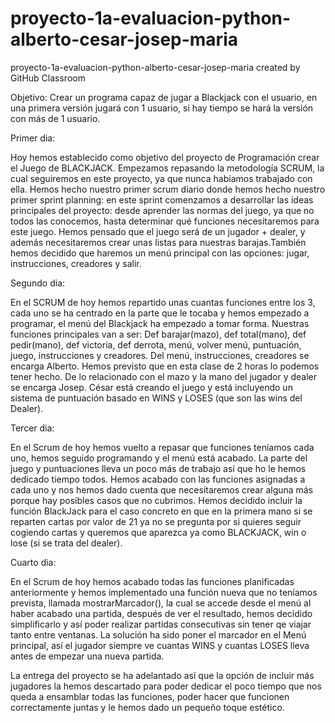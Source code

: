 # proyecto-1a-evaluacion-python-alberto-cesar-josep-maria
proyecto-1a-evaluacion-python-alberto-cesar-josep-maria created by GitHub Classroom

Objetivo:  Crear un programa capaz de jugar a Blackjack con el usuario, en una primera
versión jugará con 1 usuario, si hay tiempo se hará la versión con más de 1 usuario.

Primer dia:

Hoy hemos establecido como objetivo del proyecto de Programación crear el Juego de BLACKJACK.
Empezamos repasando la metodología SCRUM, la cual seguiremos en este proyecto, ya que nunca
habíamos trabajado con ella.
Hemos hecho nuestro primer scrum diario donde hemos hecho nuestro primer sprint planning: en 
este sprint comenzamos a desarrollar las ideas principales del proyecto: desde aprender las 
normas del juego, ya que no todos las conocemos, hasta determinar qué funciones necesitaremos 
para este juego. 
Hemos pensado que el juego será de un jugador + dealer, y además necesitaremos crear unas listas 
para nuestras barajas.También hemos decidido que haremos un menú principal con las opciones: jugar,
instrucciones, creadores y salir.

Segundo dia: 

En el SCRUM de hoy hemos repartido unas cuantas funciones entre los 3, cada uno se ha centrado en
la parte que le tocaba y hemos empezado a programar, el menú del Blackjack ha empezado a tomar forma.
Nuestras funciones principales van a ser: Def barajar(mazo), def total(mano), def pedir(mano), def victoria, def derrota, menú, volver menú, puntuación, juego, instrucciones y creadores.
Del menú, instrucciones, creadores se encarga Alberto. Hemos previsto que en esta clase de 2 horas lo podemos tener hecho.
De lo relacionado con el mazo y la mano del jugador y dealer se encarga Josep.
César está creando el juego y está incluyendo un sistema de puntuación basado en WINS y LOSES (que son las wins del Dealer).

Tercer dia:

En el Scrum de hoy hemos vuelto a repasar que funciones teníamos cada uno, hemos seguido programando
y el menú está acabado. La parte del juego y puntuaciones lleva un poco más de trabajo así que ho le hemos dedicado tiempo todos. Hemos acabado con las funciones asignadas a cada uno y nos hemos dado cuenta que necesitaremos crear alguna más porque hay posibles casos que no cubrimos. Hemos decidido incluir la función BlackJack para el caso concreto en que en la primera mano si se reparten cartas por valor de 21 ya no se pregunta por si quieres seguir cogiendo cartas y queremos que aparezca ya como BLACKJACK, win o lose (si se trata del dealer).


Cuarto dia:

En el Scrum de hoy hemos acabado todas las funciones planificadas anteriormente y hemos implementado 
una función nueva que no teníamos prevista, llamada mostrarMarcador(), la cual se accede desde el 
menú al haber acabado una partida, después de ver el resultado, hemos decidido simplificarlo y así poder realizar partidas consecutivas sin tener qe viajar tanto entre ventanas. La solución ha sido poner el marcador en el Menú principal, así el jugador siempre ve cuantas WINS y cuantas LOSES lleva antes de empezar una nueva partida.

La entrega del proyecto se ha adelantado así que la opción de incluir más jugadores la hemos descartado para poder dedicar el poco tiempo que nos queda a ensamblar todas las funciones, poder hacer que funcionen correctamente juntas y le hemos dado un pequeño toque estético.


